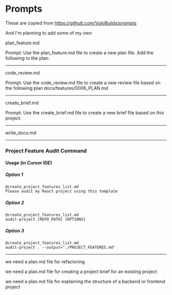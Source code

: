 # Prompts

These are copied from https://github.com/VoloBuilds/prompts

And I'm planning to add some of my own

plan_feature.md

Prompt:
Use the plan_feature.md file to create a new plan file. Add the following to the plan: <add prompt here>

--------------

code_review.md

Prompt:
Use the code_review.md file to create a new review file based on the following plan docs/features/0006_PLAN.md 

--------------

create_brief.md

Prompt:
Use the create_brief.md file to create a new brief file based on this project.

--------------

write_docs.md

---------------

### Project Feature Audit Command

#### Usage (in Cursor IDE)

##### Option 1
```
@create_project_features_list.md 
Please audit my React project using this template
```

##### Option 2
```
@create_project_features_list.md 
audit-project [REPO_PATH] [OPTIONS]
```

##### Option 3
```
@create_project_features_list.md 
audit-project . --output="./PROJECT_FEATURES.md"
```

--------------

we need a plan.md file for refactoring

we need a plan.md file for creating a project brief for an existing project

we need a plan.md file for explaining the structure of a backend or frontend project
